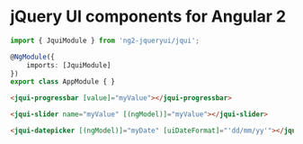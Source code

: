 # jQuery UI components for Angular 2

```typescript
import { JquiModule } from 'ng2-jqueryui/jqui';

@NgModule({
    imports: [JquiModule]
})
export class AppModule { }
```

```html
<jqui-progressbar [value]="myValue"></jqui-progressbar>

<jqui-slider name="myValue" [(ngModel)]="myValue"></jqui-slider>

<jqui-datepicker [(ngModel)]="myDate" [uiDateFormat]="'dd/mm/yy'"></jqui-datepicker> 
```